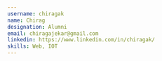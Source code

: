 ```yaml
---
username: chiragak
name: Chirag
designation: Alumni
email: chiragajekar@gmail.com
linkedin: https://www.linkedin.com/in/chiragak/
skills: Web, IOT
---
```

